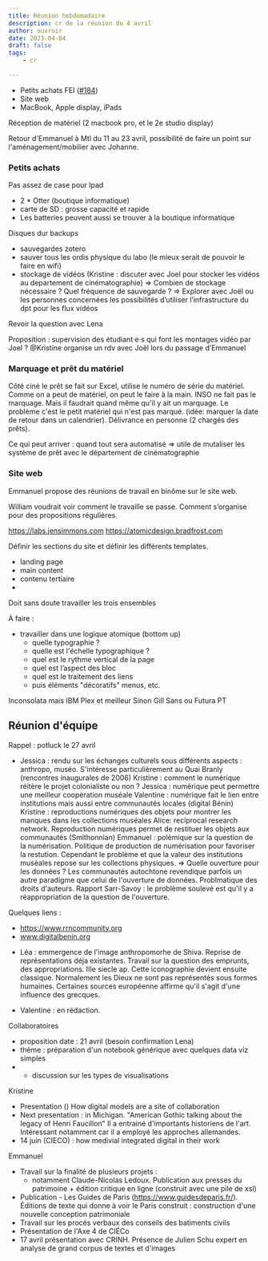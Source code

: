 ```yaml
---
title: Réunion hebdomadaire
description: cr de la réunion du 4 avril
author: ouvroir
date: 2023-04-04
draft: false
tags:
    - cr

---
```


- Petits achats FEI ([#184](SM))
- Site web
- MacBook, Apple display, iPads


Réception de matériel (2 macbook pro, et le 2e studio display)

Retour d'Emmanuel à Mtl du 11 au 23 avril, possibilité de faire un point sur l'aménagement/mobilier avec Johanne. 

### Petits achats

Pas assez de case pour Ipad
- 2 * Otter (boutique informatique)
- carte de SD : grosse capacité et rapide
- Les batteries peuvent aussi se trouver à la boutique informatique

Disques dur backups
- sauvegardes zotero
- sauver tous les ordis physique du labo (le mieux serait de pouvoir le faire en wifi)
- stockage de vidéos (Kristine : discuter avec Joel pour stocker les vidéos au departement de cinématographie)
=> Combien de stockage nécessaire ? Quel fréquence de sauvegarde ?
=> Explorer avec Joël ou les personnes concernées les possibilités d’utiliser l’infrastructure du dpt pour les flux vidéos

Revoir la question avec Lena

Proposition : supervision des étudiant·e·s qui font les montages vidéo par Joel ?
@Kristine organise un rdv avec Joël lors du passage d’Emmanuel

### Marquage et prêt du matériel

Côté ciné le prêt se fait sur Excel, utilise le numéro de série du matériel. Comme on a peut de matériel, on peut le faire à la main. INSO ne fait pas le marquage. Mais il faudrait quand même qu'il y ait un marquage. Le problème c'est le petit matériel qui n'est pas marqué. (idée: marquer la date de retour dans un calendrier). Délivrance en personne (2 chargés des prêts).

Ce qui peut arriver : quand tout sera automatisé => utile de mutaliser les système de prêt avec le département de cinématographie

### Site web

Emmanuel propose des réunions de travail en binôme sur le site web.

William voudrait voir comment le travaille se passe. Comment s’organise pour des propositions régulières.

https://labs.jensimmons.com
https://atomicdesign.bradfrost.com

Définir les sections du site et définir les différents templates.
- landing page
- main content
- contenu tertiaire
- 
Doit sans doute travailler les trois ensembles

À faire : 
- travailler dans une logique atomique (bottom up)
    - quelle typographie ?
    - quelle est l'échelle typographique ? 
    - quel est le rythme vertical de la page
    - quel est l’aspect des bloc
    - quel est le traitement des liens
    - puis éléments "décoratifs" menus, etc.

Inconsolata mais IBM Plex et meilleur
Sinon Gill Sans ou Futura PT



## Réunion d'équipe

Rappel : potluck le 27 avril


* Jessica : rendu sur les échanges culturels sous différents aspects : anthropo, muséo. S'intéresse particulièrement au Quai Branly (rencontres inaugurales de 2006)
    Kristine : comment le numérique réitère le projet colonialiste ou non ?
    Jessica : numérique peut permettre une meilleur coopération muséale
    Valentine : numérique fait le lien entre institutions mais aussi entre communautés locales (digital Bénin)
    Kristine : reproductions numériques des objets pour montrer les manques dans les collections muséales
    Alice: reciprocal research network. Reproduction numériques permet de restituer les objets aux communautés (Smithonnian)
    Emmanuel : polémique sur la question de la numérisation. Politique de production de numérisation pour favoriser la restution. Cependant le problème et que la valeur des institutions muséales repose sur les collections physiques. => Quelle ouverture pour les données ? Les communautés autochtone revendique parfois un autre paradigme que celui de l'ouverture de données. 
    Problmatique des droits d'auteurs. 
    Rapport Sarr-Savoy : le problème soulevé est qu'il y a réappropriation de la question de l'ouverture. 

Quelques liens :
 - https://www.rrncommunity.org
 - www.digitalbenin.org


* Léa : emmergence de l'image anthropomorhe de Shiva. Reprise de représentations déja existantes. Travail sur la question des emprunts, des appropriations. IIIe siecle ap. Cette iconographie devient ensuite classique. Normalement les Dieux ne sont pas représentés sous formes humaines. Certaines sources européenne affirme qu'il s'agit d'une influence des grecques.

* Valentine : en rédaction.


Collaboratoires
- proposition date : 21 avril (besoin confirmation Lena)
- thème : préparation d'un notebook générique avec quelques data viz simples 
- + discussion sur les types de visualisations

Kristine
* Presentation ()
    How digital models are a site of collaboration
* Next presentation : in Michigan. "American Gothic talking about the legacy of Henri Faucillon" Il a entrainé d'importants historiens de l'art. Intéressant notamment car il a employé les approches allemandes.
* 14 juin (CIECO) : how medivial integrated digital in their work

Emmanuel 
* Travail sur la finalité de plusieurs projets : 
    * notamment Claude-Nicolas Ledoux. Publication aux presses du patrimoine + édition critique en ligne (construit avec une pile de xsl)
* Publication - Les Guides de Paris (https://www.guidesdeparis.fr/). Éditions de texte qui donne à voir le Paris construit : construction d'une nouvelle conception patrimoniale
* Travail sur les procés verbaux des conseils des batiments civils
* Présentation de l'Axe 4 de CIÉCo
* 17 avril présentation avec CRINH. Présence de Julien Schu expert en analyse de grand corpus de textes et d'images